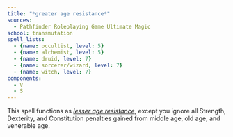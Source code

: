 ```yaml
---
title: "*greater age resistance*"
sources:
  - Pathfinder Roleplaying Game Ultimate Magic
school: transmutation
spell_lists:
  - {name: occultist, level: 5}
  - {name: alchemist, level: 5}
  - {name: druid, level: 7}
  - {name: sorcerer/wizard, level: 7}
  - {name: witch, level: 7}
components:
  - V
  - S
---
```


This spell functions as [*lesser age resistance*](/spells/lesser-age-resistance/), except you ignore all Strength, Dexterity, and Constitution penalties gained from middle age, old age, and venerable age.

